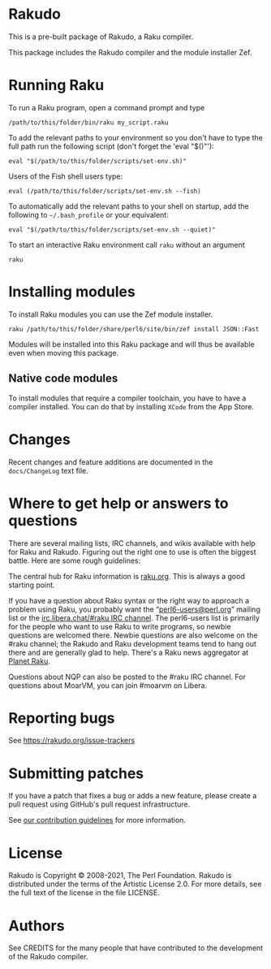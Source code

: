Rakudo
======

This is a pre-built package of Rakudo, a Raku compiler.

This package includes the Rakudo compiler and the module installer Zef.


Running Raku
============

To run a Raku program, open a command prompt and type

    /path/to/this/folder/bin/raku my_script.raku

To add the relevant paths to your environment so you don't have to type the
full path run the following script (don't forget the 'eval "$()"'):

    eval "$(/path/to/this/folder/scripts/set-env.sh)"

Users of the Fish shell users type:

    eval (/path/to/this/folder/scripts/set-env.sh --fish)

To automatically add the relevant paths to your shell on startup, add the
following to `~/.bash_profile` or your equivalent:

    eval "$(/path/to/this/folder/scripts/set-env.sh --quiet)"

To start an interactive Raku environment call `raku` without an argument

    raku


Installing modules
==================

To install Raku modules you can use the Zef module installer.

    raku /path/to/this/folder/share/perl6/site/bin/zef install JSON::Fast

Modules will be installed into this Raku package and will thus be available
even when moving this package.


Native code modules
-------------------

To install modules that require a compiler toolchain, you have to have a
compiler installed. You can do that by installing `XCode` from the App Store.


Changes
=======

Recent changes and feature additions are documented in the `docs/ChangeLog`
text file.


Where to get help or answers to questions
=========================================

There are several mailing lists, IRC channels, and wikis available with help
for Raku and Rakudo. Figuring out the right one to use is often the biggest
battle. Here are some rough guidelines:

The central hub for Raku information is [raku.org](https://raku.org/).
This is always a good starting point.

If you have a question about Raku syntax or the right way to approach
a problem using Raku, you probably want the “perl6-users@perl.org”
mailing list or the [irc.libera.chat/#raku IRC
channel](https://web.libera.chat/#raku). The perl6-users
list is primarily for the people who want to use Raku to write
programs, so newbie questions are welcomed there.  Newbie questions
are also welcome on the #raku channel; the Rakudo and Raku
development teams tend to hang out there and are generally glad
to help. There's a Raku news aggregator at [Planet Raku](https://planet.raku.org/).

Questions about NQP can also be posted to the #raku IRC channel.
For questions about MoarVM, you can join #moarvm on Libera.


Reporting bugs
==============

See https://rakudo.org/issue-trackers


Submitting patches
==================

If you have a patch that fixes a bug or adds a new feature, please create a
pull request using GitHub's pull request infrastructure.

See [our contribution guidelines](https://github.com/rakudo/rakudo/blob/master/CONTRIBUTING.md)
for more information.


License
=======

Rakudo is Copyright © 2008-2021, The Perl Foundation. Rakudo is distributed
under the terms of the Artistic License 2.0. For more details, see the full
text of the license in the file LICENSE.


Authors
=======

See CREDITS for the many people that have contributed to the development of the
Rakudo compiler.
